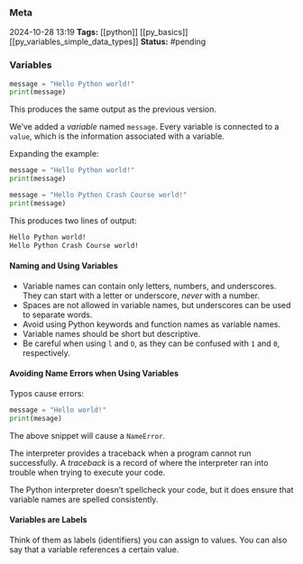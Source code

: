 ### Meta
2024-10-28 13:19
**Tags:** [[python]] [[py_basics]] [[py_variables_simple_data_types]]
**Status:** #pending 

### Variables
```Python title:hello_world_vars.py
message = "Hello Python world!"
print(message)
```

This produces the same output as the previous version.

We’ve added a *variable* named `message`. Every variable is connected to a `value`, which is the information associated with a variable.

Expanding the example:
```Python title:hello_world_vars.py
message = "Hello Python world!"
print(message)

message = "Hello Python Crash Course world!"
print(message)
```

This produces two lines of output:
```BASH title:output.sh
Hello Python world!
Hello Python Crash Course world!
```

#### Naming and Using Variables
- Variable names can contain only letters, numbers, and underscores. They can start with a letter or underscore, *never* with a number.
- Spaces are not allowed in variable names, but underscores can be used to separate words.
- Avoid using Python keywords and function names as variable names.
- Variable names should be short but descriptive.
- Be careful when using `l` and `O`, as they can be confused with `1` and `0`, respectively.

#### Avoiding Name Errors when Using Variables
Typos cause errors:
```Python title:error.py
message = "Hello world!"
print(mesage)
```

The above snippet will cause a `NameError`.

The interpreter provides a traceback when a program cannot run successfully. A *traceback* is a record of where the interpreter ran into trouble when trying to execute your code.

The Python interpreter doesn’t spellcheck your code, but it does ensure that variable names are spelled consistently.

#### Variables are Labels
Think of them as labels (identifiers) you can assign to values. You can also say that a variable references a certain value.